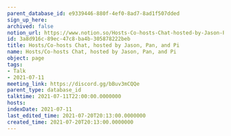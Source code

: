 ```yaml
---
parent_database_id: e9339446-880f-4ef0-8ad7-8ad1f507dded
sign_up_here: 
archived: false
notion_url: https://www.notion.so/Hosts-Co-hosts-Chat-hosted-by-Jason-Pan-and-Pi-3a8d916c89ec47c8ba4b305878222beb
id: 3a8d916c-89ec-47c8-ba4b-305878222beb
title: Hosts/Co-hosts Chat, hosted by Jason, Pan, and Pi
name: Hosts/Co-hosts Chat, hosted by Jason, Pan, and Pi
object: page
tags:
- Talk
- 2021-07-11
meeting_link: https://discord.gg/bBuv3mCQQe
parent_type: database_id
talktime: 2021-07-11T22:00:00.0000000
hosts: 
indexDate: 2021-07-11
last_edited_time: 2021-07-20T20:13:00.0000000
created_time: 2021-07-20T20:13:00.0000000
---
```





